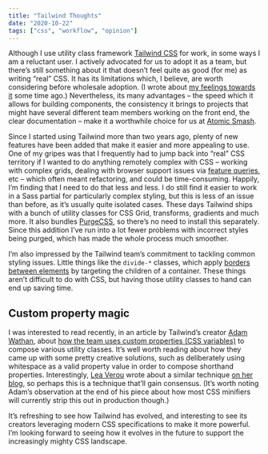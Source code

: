 ```yaml
---
title: "Tailwind Thoughts"
date: "2020-10-22"
tags: ["css", "workflow", "opinion"]
---
```


Although I use utility class framework [Tailwind CSS](https://tailwindcss.com/) for work, in some ways I am a reluctant user. I actively advocated for us to adopt it as a team, but there’s still something about it that doesn’t feel quite as good (for me) as writing “real” CSS. It has its limitations which, I believe, are worth considering before wholesale adoption. (I wrote about [my feelings towards it](https://css-irl.info/a-year-of-utility-classes/) some time ago.) Nevertheless, its many advantages – the speed which it allows for building components, the consistency it brings to projects that might have several different team members working on the front end, the clear documentation – make it a worthwhile choice for us at [Atomic Smash](https://www.atomicsmash.co.uk/).

Since I started using Tailwind more than two years ago, plenty of new features have been added that make it easier and more appealing to use. One of my gripes was that I frequently had to jump back into “real” CSS territory if I wanted to do anything remotely complex with CSS – working with complex grids, dealing with browser support issues via [feature queries](https://developer.mozilla.org/en-US/docs/Web/CSS/@supports), etc – which often meant refactoring, and could be time-consuming. Happily, I’m finding that I need to do that less and less. I do still find it easier to work in a Sass partial for particularly complex styling, but this is less of an issue than before, as it’s usually quite isolated cases. These days Tailwind ships with a bunch of utility classes for CSS Grid, transforms, gradients and much more. It also bundles [PurgeCSS](https://purgecss.com/), so there’s no need to install this separately. Since this addition I’ve run into a lot fewer problems with incorrect styles being purged, which has made the whole process much smoother.

I’m also impressed by the Tailwind team’s commitment to tackling common styling issues. Little things like the `divide-*` classes, which apply [borders between elements](https://tailwindcss.com/docs/divide-width) by targeting the children of a container. These things aren’t difficult to do with CSS, but having those utility classes to hand can end up saving time.

## Custom property magic

I was interested to read recently, in an article by Tailwind’s creator [Adam Wathan](https://twitter.com/adamwathan), about [how the team uses custom properties (CSS variables)](https://adamwathan.me/composing-the-uncomposable-with-css-variables/) to compose various utility classes. It’s well worth reading about how they came up with some pretty creative solutions, such as deliberately using whitespace as a valid property value in order to compose shorthand properties. Interestingly, [Lea Verou](https://lea.verou.me/2020/10/the-var-space-hack-to-toggle-multiple-values-with-one-custom-property/) wrote about a similar technique [on her blog](https://lea.verou.me/2020/10/the-var-space-hack-to-toggle-multiple-values-with-one-custom-property/), so perhaps this is a technique that’ll gain consensus. (It’s worth noting Adam’s observation at the end of his piece about how most CSS minifiers will currently strip this out in production though.)

It’s refreshing to see how Tailwind has evolved, and interesting to see its creators leveraging modern CSS specifications to make it more powerful. I’m looking forward to seeing how it evolves in the future to support the increasingly mighty CSS landscape.
